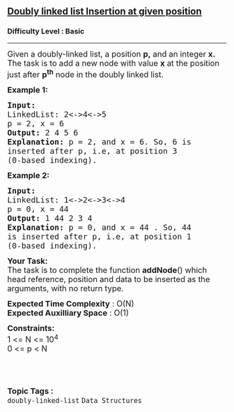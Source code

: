 <h2><a href="https://www.geeksforgeeks.org/problems/insert-a-node-in-doubly-linked-list/1?utm_source=youtube&utm_medium=collab_striver_ytdescription&utm_campaign=insert-a-node-in-doubly-linked-list">Doubly linked list Insertion at given position</a></h2><h3>Difficulty Level : Basic</h3><hr><div class="problems_problem_content__Xm_eO"><p><span style="font-size: 18px;">Given a doubly-linked list, a&nbsp;position <strong>p,</strong>&nbsp;and an integer <strong>x.</strong> The task is to add a&nbsp;new node with value <strong>x</strong> at the position just after <strong>p<sup>th</sup></strong> node&nbsp;in the doubly linked list.</span></p>
<p><span style="font-size: 18px;"><strong>Example 1:</strong></span></p>
<pre><span style="font-size: 18px;"><strong>Input:
</strong>LinkedList: 2&lt;-&gt;4&lt;-&gt;5
p = 2, x = 6 
<strong>Output: </strong>2 4 5 6<strong>
Explanation: </strong>p = 2, and x = 6. So, 6 is
inserted after p, i.e, at position 3
(0-based indexing).</span>
</pre>
<p><span style="font-size: 18px;"><strong>Example 2:</strong></span></p>
<pre><span style="font-size: 18px;"><strong>Input:
</strong>LinkedList: 1&lt;-&gt;2&lt;-&gt;3&lt;-&gt;4
p = 0, x = 44
<strong>Output: </strong>1 44 2 3 4<strong>
Explanation: </strong>p = 0, and x = 44 . So, 44
is inserted after p, i.e, at position 1
(0-based indexing).</span></pre>
<p><span style="font-size: 18px;"><strong>Your Task:</strong><br>The task is to complete the function <strong>addNode</strong>() which head reference, position and data to be inserted as the arguments, with no return type.</span></p>
<p><span style="font-size: 18px;"><strong>Expected Time Complexity</strong> : O(N)<br><strong>Expected Auxilliary Space</strong> : O(1)</span></p>
<p><span style="font-size: 18px;"><strong>Constraints:</strong><br>1 &lt;= N &lt;= 10<sup>4</sup><br>0 &lt;= p &lt; N</span></p>
<p>&nbsp;</p></div><br><p><span style=font-size:18px><strong>Topic Tags : </strong><br><code>doubly-linked-list</code>&nbsp;<code>Data Structures</code>&nbsp;